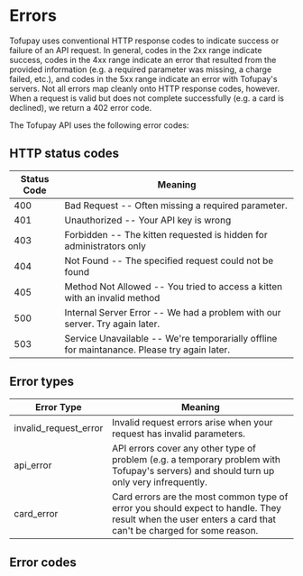 # Errors

Tofupay uses conventional HTTP response codes to indicate success or failure of an API request. In general, codes in the 2xx range indicate success, codes in the 4xx range indicate an error that resulted from the provided information (e.g. a required parameter was missing, a charge failed, etc.), and codes in the 5xx range indicate an error with Tofupay's servers.
Not all errors map cleanly onto HTTP response codes, however. When a request is valid but does not complete successfully (e.g. a card is declined), we return a 402 error code.

The Tofupay API uses the following error codes:


## HTTP status codes

Status Code | Meaning
---------- | -------
400        | Bad Request -- Often missing a required parameter.
401        | Unauthorized -- Your API key is wrong
403        | Forbidden -- The kitten requested is hidden for administrators only
404        | Not Found -- The specified request could not be found
405        | Method Not Allowed -- You tried to access a kitten with an invalid method
500        | Internal Server Error -- We had a problem with our server. Try again later.
503        | Service Unavailable -- We're temporarially offline for maintanance. Please try again later.

## Error types

Error Type | Meaning
---------- | -------
invalid_request_error | Invalid request errors arise when your request has invalid parameters.
api_error | API errors cover any other type of problem (e.g. a temporary problem with Tofupay's servers) and should turn up only very infrequently.
card_error | Card errors are the most common type of error you should expect to handle. They result when the user enters a card that can't be charged for some reason.

## Error codes

<!-- Error Code | Meaning
---------- | -------
incorrect_number | The card number is incorrect.
invalid_number | The card number is not a valid credit card number.
invalid_expiry_month | The card's expiration month is invalid.
invalid_expiry_year | The card's expiration year is invalid.
invalid_cvc | The card's security code is invalid.
expired_card | The card has expired.
incorrect_cvc | The card's security code is incorrect.
incorrect_zip | The card's zip code failed validation.
card_declined | The card was declined.
missing | There is no card on a customer that is being charged.
processing_error | An error occurred while processing the card.
rate_limit | An error occurred due to requests hitting the API too quickly. Please let us know if you're consistently running into this error. -->

